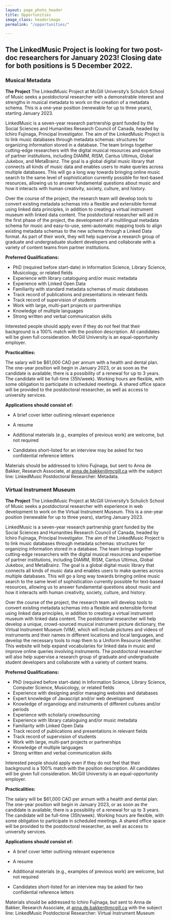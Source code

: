 ```yaml
---
layout: page_photo_header
title: Opportunities
image_class: headerimage
permalink: "/opportunities/"

---
```

## The LinkedMusic Project is looking for two post-doc researchers for January 2023! Closing date for both positions is 5 December 2022.

### Musical Metadata

**The Project**
The LinkedMusic Project at McGill University’s Schulich School of Music seeks a postdoctoral researcher with a demonstrable interest and strengths in musical metadata to work on the creation of a metadata schema. This is a one-year position (renewable for up to three years), starting January 2023. 

LinkedMusic is a seven-year research partnership grant funded by the Social Sciences and Humanities Research Council of Canada, headed by Ichiro Fujinaga, Principal Investigator. The aim of the LinkedMusic Project is to link music databases through metadata schemas: structures for organizing information stored in a database.  The team brings together cutting-edge researchers with the digital musical resources and expertise of partner institutions, including DIAMM, RISM, Cantus Ultimus, Global Jukebox, and MetaBrainz. The goal is a global digital music library that connects all kinds of music data and enables users to make queries across multiple databases. This will go a long way towards bringing online music search to the same level of sophistication currently possible for text-based resources, allowing us to answer fundamental questions about music and how it interacts with human creativity, society, culture, and history. 

Over the course of the project, the research team will develop tools to convert existing metadata schemas into a flexible and extensible format using linked data principles, in addition to creating a virtual instrument museum with linked data content. The postdoctoral researcher will aid in the first phase of the project, the development of a multilingual metadata schema for music and easy-to-use, semi-automatic mapping tools to align existing metadata schemas to the new schema through a Linked Data format.  As part of their work, they will help supervise a research group of graduate and undergraduate student developers and collaborate with a variety of content teams from partner institutions. 

**Preferred Qualifications:**
* PhD (required before start-date) in Information Science, Library Science, Musicology, or related fields 
* Experience with library cataloguing and/or music metadata 
* Experience with Linked Open Data 
* Familiarity with standard metadata schemas of music databases 
* Track record of publications and presentations in relevant fields 
* Track record of supervision of students 
* Work with large, multi-part projects or partnerships 
* Knowledge of multiple languages 
* Strong written and verbal communication skills 

Interested people should apply even if they do not feel that their background is a 100% match with the position description. All candidates will be given full consideration. McGill University is an equal-opportunity employer. 

**Practicalities:**

The salary will be $61,000 CAD per annum with a health and dental plan. The one-year position will begin in January 2023, or as soon as the candidate is available; there is a possibility of a renewal for up to 3 years. The candidate will be full-time (35h/week). Working hours are flexible, with some obligation to participate in scheduled meetings. A shared office space will be provided to the postdoctoral researcher, as well as access to university services.  

**Applications should consist of:**
* A brief cover letter outlining relevant experience
* A resume
* Additional materials (e.g., examples of previous work) are welcome, but not required

* Candidates short-listed for an interview may be asked for two confidential reference letters

Materials should be addressed to Ichiro Fujinaga, but sent to Anna de Bakker,  Research Associate, at anna.de.bakker@mcgill.ca with the subject line: LinkedMusic Postdoctoral Researcher: Metadata. 

### Virtual Instrument Museum

**The Project**
The LinkedMusic Project at McGill University’s Schulich School of Music seeks a postdoctoral researcher with experience in web development to work on the Virtual Instrument Museum. This is a one-year position (renewable for up to three years), starting January 2023.

LinkedMusic is a seven-year research partnership grant funded by the Social Sciences and Humanities Research Council of Canada, headed by Ichiro Fujinaga, Principal Investigator. The aim of the LinkedMusic Project is to link music databases through metadata schemas: structures for organizing information stored in a database.  The team brings together cutting-edge researchers with the digital musical resources and expertise of partner institutions, including DIAMM, RISM, Cantus Ultimus, Global Jukebox, and MetaBrainz. The goal is a global digital music library that connects all kinds of music data and enables users to make queries across multiple databases. This will go a long way towards bringing online music search to the same level of sophistication currently possible for text-based resources, allowing us to answer fundamental questions about music and how it interacts with human creativity, society, culture, and history. 

Over the course of the project, the research team will develop tools to convert existing metadata schemas into a flexible and extensible format using linked data principles, in addition to creating a virtual instrument museum with linked data content. The postdoctoral researcher will help develop a unique, crowd-sourced musical instrument picture dictionary, the Virtual Instrument Museum (VIM), which will include pictures and videos of instruments and their names in different locations and local languages, and develop the necessary tools to map them to a Uniform Resource Identifier. This website will help expand vocabularies for linked data in music and improve online queries involving instruments. The postdoctoral researcher will also help supervise a research group of graduate and undergraduate student developers and collaborate with a variety of content teams. 

**Preferred Qualifications:**
* PhD (required before start-date) in Information Science, Library Science, Computer Science, Musicology, or related fields  
* Experience with designing and/or managing websites and databases 
* Expert knowledge of Javascript and/or web development 
* Knowledge of organology and instruments of different cultures and/or periods 
* Experience with scholarly crowdsourcing 
* Experience with library cataloguing and/or music metadata 
* Familiarity with Linked Open Data 
* Track record of publications and presentations in relevant fields 
* Track record of supervision of students 
* Work with large, multi-part projects or partnerships 
* Knowledge of multiple languages 
* Strong written and verbal communication skills 

Interested people should apply even if they do not feel that their background is a 100% match with the position description. All candidates will be given full consideration. McGill University is an equal-opportunity employer. 

**Practicalities:**

The salary will be $61,000 CAD per annum with a health and dental plan. The one-year position will begin in January 2023, or as soon as the candidate is available; there is a possibility of a renewal for up to 3 years. The candidate will be full-time (35h/week). Working hours are flexible, with some obligation to participate in scheduled meetings. A shared office space will be provided to the postdoctoral researcher, as well as access to university services.  

**Applications should consist of:**
* A brief cover letter outlining relevant experience
* A resume
* Additional materials (e.g., examples of previous work) are welcome, but not required

* Candidates short-listed for an interview may be asked for two confidential reference letters

Materials should be addressed to Ichiro Fujinaga, but sent to Anna de Bakker, Research Associate, at anna.de.bakker@mcgill.ca with the subject line: LinkedMusic Postdoctoral Researcher: Virtual Instrument Museum 